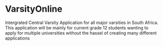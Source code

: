 # VarsityOnline
Intergrated Central Varsity Application for all major varsities in South Africa.
This application will be mainly for current grade 12 students wanting to apply for multiple universities without the hassel of creating many different applications

